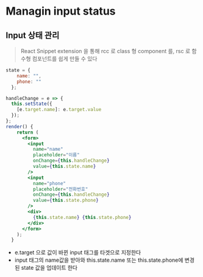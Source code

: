 # Managin input status

## Input 상태 관리

> React Snippet extension 을 통해 rcc 로 class 형 component 를, rsc 로 함수형 컴포넌트를 쉽게 만들 수 있다

```jsx
state = {
    name: "",
    phone: ""
  };

handleChange = e => {
  this.setState({
    [e.target.name]: e.target.value
  });
};
render() {
    return (
      <form>
        <input
          name="name"
          placeholder="이름"
          onChange={this.handleChange}
          value={this.state.name}
        />
        <input
          name="phone"
          placeholder="전화번호"
          onChange={this.handleChange}
          value={this.state.phone}
        />
        <div>
          {this.state.name} {this.state.phone}
        </div>
      </form>
    );
  }
```
- e.target 으로 값이 바뀐 input 태그를 타겟으로 지정한다
- input 태그의 name값을 받아와 this.state.name 또는 this.state.phone에 변경된 state 값을 업데이트 한다
